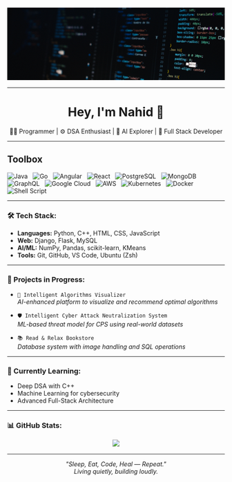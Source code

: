 ![](Cover%20Pic.png)

---

<h1 align="center">Hey, I'm Nahid 👋</h1>

<p align="center">
  👨‍💻 Programmer | ⚙️ DSA Enthusiast | 🤖 AI Explorer | 🧱 Full Stack Developer  
</p>

---

## Toolbox

<img src="https://img.shields.io/badge/Java-ED8B00?style=for-the-badge&logo=java&logoColor=white" style="height:28px" alt="Java" /> &nbsp;
<img src="https://img.shields.io/badge/Go-00ADD8?style=for-the-badge&logo=go&logoColor=white" style="height:28px" alt="Go" /> &nbsp;
<img src="https://img.shields.io/badge/Angular-DD0031?style=for-the-badge&logo=angular&logoColor=white" style="height:28px" alt="Angular" /> &nbsp;
<img src="https://img.shields.io/badge/React-20232A?style=for-the-badge&logo=react&logoColor=61DAFB" style="height:28px" alt="React" /> &nbsp;
<img src="https://img.shields.io/badge/PostgreSQL-316192?style=for-the-badge&logo=postgresql&logoColor=white" style="height:28px" alt="PostgreSQL" /> &nbsp;
<img src="https://img.shields.io/badge/MongoDB-4EA94B?style=for-the-badge&logo=mongodb&logoColor=white" style="height:28px" alt="MongoDB" /> &nbsp;
<img src="https://img.shields.io/badge/GraphQl-E10098?style=for-the-badge&logo=graphql&logoColor=white" style="height:28px" alt="GraphQL" /> &nbsp;
<img src="https://img.shields.io/badge/Google_Cloud-4285F4?style=for-the-badge&logo=google-cloud&logoColor=white" style="height:28px" alt="Google Cloud" /> &nbsp;
<img src="https://img.shields.io/badge/Amazon_AWS-232F3E?style=for-the-badge&logo=amazon-aws&logoColor=white" style="height:28px" alt="AWS" /> &nbsp;
<img src="https://img.shields.io/badge/kubernetes-326ce5.svg?&style=for-the-badge&logo=kubernetes&logoColor=white" style="height:28px" alt="Kubernetes" /> &nbsp;
<img src="https://img.shields.io/badge/Docker-2CA5E0?style=for-the-badge&logo=docker&logoColor=white" style="height:28px" alt="Docker" /> &nbsp;
<img src="https://img.shields.io/badge/Shell_Script-121011?style=for-the-badge&logo=gnu-bash&logoColor=white" style="height:28px" alt="Shell Script" />



















---

### 🛠️ Tech Stack:
- **Languages:** Python, C++, HTML, CSS, JavaScript  
- **Web:** Django, Flask, MySQL  
- **AI/ML:** NumPy, Pandas, scikit-learn, KMeans  
- **Tools:** Git, GitHub, VS Code, Ubuntu (Zsh)  

---

### 🚧 Projects in Progress:
- `🧠 Intelligent Algorithms Visualizer`  
  _AI-enhanced platform to visualize and recommend optimal algorithms_

- `🛡️ Intelligent Cyber Attack Neutralization System`  
  _ML-based threat model for CPS using real-world datasets_

- `📚 Read & Relax Bookstore`  
  _Database system with image handling and SQL operations_

---

### 🌱 Currently Learning:
- Deep DSA with C++
- Machine Learning for cybersecurity
- Advanced Full-Stack Architecture

---

### 📊 GitHub Stats:
<p align="center">
  <img src="https://github-readme-stats.vercel.app/api?username=nahiiiiid&show_icons=true&hide_title=true&count_private=true&theme=gruvbox" height="150">
</p>

---

<p align="center">
  <i>"Sleep, Eat, Code, Heal — Repeat."</i><br>
  <i>Living quietly, building loudly.</i>
</p>









